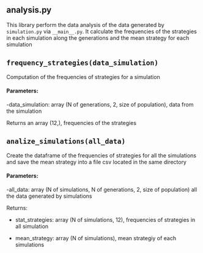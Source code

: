 ## analysis.py

This library perform the data analysis of the data generated by `simulation.py` via `__main__.py`. It calculate the frequencies of the strategies in each simulation along the generations and the mean strategy for each simulation

## `frequency_strategies(data_simulation)`

Computation of the frequencies of strategies for a simulation

#### Parameters:
	
-data_simulation: array (N of generations, 2, size of population), data from the simulation

Returns an array (12,), frequencies of the strategies


## `analize_simulations(all_data)`

Create the dataframe of the frequencies of strategies for all the simulations and save the mean strategy into a file csv located in the same directory

#### Parameters:
	
-all_data: array (N of simulations, N of generations, 2, size of population) all the data generated by simulations

Returns:
        
 * stat_strategies: array (N of simulations, 12), frequencies of strategies in all simulation
    
 * mean_strategy: array (N of simulations), mean strategiy of each simulations
